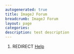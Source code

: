 ```yaml
---
autogenerated: true
title: ImageJ Forum
breadcrumb: ImageJ Forum
layout: page
categories: 
description: test description
---
```


1.  REDIRECT [Help](Help "wikilink")
